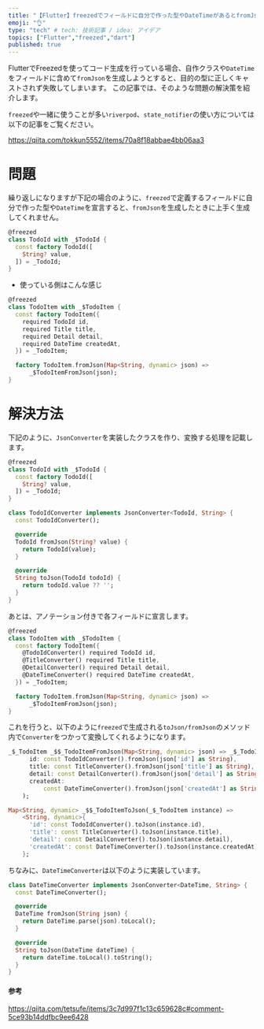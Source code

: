 ```yaml
---
title: "【Flutter】freezedでフィールドに自分で作った型やDateTimeがあるとfromJsonが作れない問題"
emoji: "👌"
type: "tech" # tech: 技術記事 / idea: アイデア
topics: ["Flutter","freezed","dart"]
published: true
---
```

FlutterでFreezedを使ってコード生成を行っている場合、自作クラスや`DateTime`をフィールドに含めて`fromJson`を生成しようとすると、目的の型に正しくキャストされず失敗してしまいます。
この記事では、そのような問題の解決策を紹介します。

`freezed`や一緒に使うことが多い`riverpod`、`state_notifier`の使い方については以下の記事をご覧ください。

https://qiita.com/tokkun5552/items/70a8f18abbae4bb06aa3

# 問題
繰り返しになりますが下記の場合のように、`freezed`で定義するフィールドに自分で作った型や`DateTime`を宣言すると、`fromJson`を生成したときに上手く生成してくれません。
```dart:todo_id.dart
@freezed
class TodoId with _$TodoId {
  const factory TodoId([
    String? value,
  ]) = _TodoId;
}
```

- 使っている側はこんな感じ

```dart:todo_item.dart
@freezed
class TodoItem with _$TodoItem {
  const factory TodoItem({
    required TodoId id,
    required Title title,
    required Detail detail,
    required DateTime createdAt,
  }) = _TodoItem;

  factory TodoItem.fromJson(Map<String, dynamic> json) =>
      _$TodoItemFromJson(json);
}
```

# 解決方法
下記のように、`JsonConverter`を実装したクラスを作り、変換する処理を記載します。
```dart:todo_id.dart
@freezed
class TodoId with _$TodoId {
  const factory TodoId([
    String? value,
  ]) = _TodoId;
}

class TodoIdConverter implements JsonConverter<TodoId, String> {
  const TodoIdConverter();

  @override
  TodoId fromJson(String? value) {
    return TodoId(value);
  }

  @override
  String toJson(TodoId todoId) {
    return todoId.value ?? '';
  }
}
```
あとは、アノテーション付きで各フィールドに宣言します。
```dart:todo_item.dart
@freezed
class TodoItem with _$TodoItem {
  const factory TodoItem({
    @TodoIdConverter() required TodoId id,
    @TitleConverter() required Title title,
    @DetailConverter() required Detail detail,
    @DateTimeConverter() required DateTime createdAt,
  }) = _TodoItem;

  factory TodoItem.fromJson(Map<String, dynamic> json) =>
      _$TodoItemFromJson(json);
}
```
これを行うと、以下のように`freezed`で生成される`toJson/fromJson`のメソッド内で`Converter`をつかって変換してくれるようになります。

```dart:todo_item.g.dart
_$_TodoItem _$$_TodoItemFromJson(Map<String, dynamic> json) => _$_TodoItem(
      id: const TodoIdConverter().fromJson(json['id'] as String),
      title: const TitleConverter().fromJson(json['title'] as String),
      detail: const DetailConverter().fromJson(json['detail'] as String),
      createdAt:
          const DateTimeConverter().fromJson(json['createdAt'] as String),
    );

Map<String, dynamic> _$$_TodoItemToJson(_$_TodoItem instance) =>
    <String, dynamic>{
      'id': const TodoIdConverter().toJson(instance.id),
      'title': const TitleConverter().toJson(instance.title),
      'detail': const DetailConverter().toJson(instance.detail),
      'createdAt': const DateTimeConverter().toJson(instance.createdAt),
    };
```
ちなみに、`DateTimeConverter`は以下のように実装しています。

```dart:date_time_converter.dart
class DateTimeConverter implements JsonConverter<DateTime, String> {
  const DateTimeConverter();

  @override
  DateTime fromJson(String json) {
    return DateTime.parse(json).toLocal();
  }

  @override
  String toJson(DateTime dateTime) {
    return dateTime.toLocal().toString();
  }
}
```
#### 参考

https://qiita.com/tetsufe/items/3c7d997f1c13c659628c#comment-5ce93b14ddfbc9ee6428

